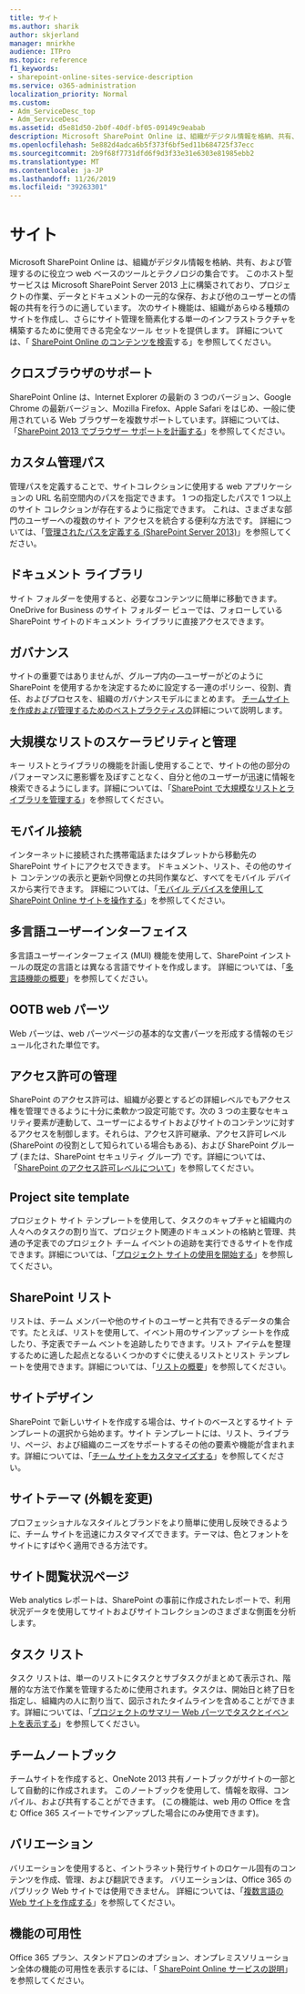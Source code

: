 ```yaml
---
title: サイト
ms.author: sharik
author: skjerland
manager: mnirkhe
audience: ITPro
ms.topic: reference
f1_keywords:
- sharepoint-online-sites-service-description
ms.service: o365-administration
localization_priority: Normal
ms.custom:
- Adm_ServiceDesc_top
- Adm_ServiceDesc
ms.assetid: d5e81d50-2b0f-40df-bf05-09149c9eabab
description: Microsoft SharePoint Online は、組織がデジタル情報を格納、共有、および管理するのに役立つ web ベースのツールとテクノロジの集合です。 このホスト型サービスは Microsoft SharePoint Server 2013 上に構築されており、プロジェクトの作業、データとドキュメントの一元的な保存、および他のユーザーとの情報の共有を行うのに適しています。
ms.openlocfilehash: 5e882d4adca6b5f373f6bf5ed11b684725f37ecc
ms.sourcegitcommit: 2b9f68f7731dfd6f9d3f33e31e6303e81985ebb2
ms.translationtype: MT
ms.contentlocale: ja-JP
ms.lasthandoff: 11/26/2019
ms.locfileid: "39263301"
---
```

# <a name="sites"></a>サイト

Microsoft SharePoint Online は、組織がデジタル情報を格納、共有、および管理するのに役立つ web ベースのツールとテクノロジの集合です。 このホスト型サービスは Microsoft SharePoint Server 2013 上に構築されており、プロジェクトの作業、データとドキュメントの一元的な保存、および他のユーザーとの情報の共有を行うのに適しています。 次のサイト機能は、組織があらゆる種類のサイトを作成し、さらにサイト管理を簡素化する単一のインフラストラクチャを構築するために使用できる完全なツール セットを提供します。 詳細については、「 [SharePoint Online のコンテンツを検索](https://support.office.com/Article/Find-content-about-SharePoint-Online-0ff4f5c6-b8b3-4d6a-be9a-99e6dcb9a3b7)する」を参照してください。
  
## <a name="cross-browser-support"></a>クロスブラウザのサポート

SharePoint Online は、Internet Explorer の最新の 3 つのバージョン、Google Chrome の最新バージョン、Mozilla Firefox、Apple Safari をはじめ、一般に使用されている Web ブラウザーを複数サポートしています。詳細については、「[SharePoint 2013 でブラウザー サポートを計画する](https://go.microsoft.com/fwlink/?LinkId=271048)」を参照してください。
  
## <a name="custom-managed-paths"></a>カスタム管理パス

管理パスを定義することで、サイトコレクションに使用する web アプリケーションの URL 名前空間内のパスを指定できます。 1 つの指定したパスで 1 つ以上のサイト コレクションが存在するように指定できます。 これは、さまざまな部門のユーザーへの複数のサイト アクセスを統合する便利な方法です。 詳細については、「[管理されたパスを定義する (SharePoint Server 2013)](https://go.microsoft.com/fwlink/?LinkId=271049)」を参照してください。
  
## <a name="document-libraries"></a>ドキュメント ライブラリ

サイト フォルダーを使用すると、必要なコンテンツに簡単に移動できます。OneDrive for Business のサイト フォルダー ビューでは、フォローしている SharePoint サイトのドキュメント ライブラリに直接アクセスできます。 
  
## <a name="governance"></a>ガバナンス

サイトの重要ではありませんが、グループ内の&mdash;ユーザーがどのように SharePoint を使用するかを決定するために設定する一連のポリシー、役割、責任、およびプロセスを、組織のガバナンスモデルにまとめます。 [チームサイトを作成および管理するためのベストプラクティスの](https://go.microsoft.com/fwlink/?LinkId=271050)詳細について説明します。
  
## <a name="large-list-scalability-and-management"></a>大規模なリストのスケーラビリティと管理

キー リストとライブラリの機能を計画し使用することで、サイトの他の部分のパフォーマンスに悪影響を及ぼすことなく、自分と他のユーザーが迅速に情報を検索できるようにします。詳細については、「[SharePoint で大規模なリストとライブラリを管理する](https://go.microsoft.com/fwlink/?LinkId=271051)」を参照してください。
  
## <a name="mobile-connectivity"></a>モバイル接続

インターネットに接続された携帯電話またはタブレットから移動先の SharePoint サイトにアクセスできます。 ドキュメント、リスト、その他のサイト コンテンツの表示と更新や同僚との共同作業など、すべてをモバイル デバイスから実行できます。 詳細については、「[モバイル デバイスを使用して SharePoint Online サイトを操作する](https://go.microsoft.com/fwlink/?LinkId=271052)」を参照してください。
  
## <a name="multilingual-user-interface"></a>多言語ユーザーインターフェイス

多言語ユーザーインターフェイス (MUI) 機能を使用して、SharePoint インストールの既定の言語とは異なる言語でサイトを作成します。 詳細については、「[多言語機能の概要](https://go.microsoft.com/fwlink/?LinkId=271053)」を参照してください。
  
## <a name="ootb-web-parts"></a>OOTB web パーツ

Web パーツは、web パーツページの基本的な文書パーツを形成する情報のモジュール化された単位です。
  
## <a name="permissions-management"></a>アクセス許可の管理

SharePoint のアクセス許可は、組織が必要とするどの詳細レベルでもアクセス権を管理できるように十分に柔軟かつ設定可能です。次の 3 つの主要なセキュリティ要素が連動して、ユーザーによるサイトおよびサイトのコンテンツに対するアクセスを制御します。それらは、アクセス許可継承、アクセス許可レベル (SharePoint の役割として知られている場合もある)、および SharePoint グループ (または、SharePoint セキュリティ グループ) です。詳細については、「[SharePoint のアクセス許可レベルについて](https://go.microsoft.com/fwlink/?LinkId=271054)」を参照してください。
  
## <a name="project-site-template"></a>Project site template

プロジェクト サイト テンプレートを使用して、タスクのキャプチャと組織内の人々へのタスクの割り当て、プロジェクト関連のドキュメントの格納と管理、共通の予定表でのプロジェクト チーム イベントの追跡を実行できるサイトを作成できます。詳細については、「[プロジェクト サイトの使用を開始する](https://go.microsoft.com/fwlink/?LinkId=271228)」を参照してください。
  
## <a name="sharepoint-lists"></a>SharePoint リスト

リストは、チーム メンバーや他のサイトのユーザーと共有できるデータの集合です。たとえば、リストを使用して、イベント用のサインアップ シートを作成したり、予定表でチーム ベントを追跡したりできます。リスト アイテムを整理するために適した起点となるいくつかのすぐに使えるリストとリスト テンプレートを使用できます。詳細については、「[リストの概要](https://go.microsoft.com/fwlink/?LinkId=271056)」を参照してください。
  
## <a name="site-designs"></a>サイトデザイン

SharePoint で新しいサイトを作成する場合は、サイトのベースとするサイト テンプレートの選択から始めます。サイト テンプレートには、リスト、ライブラリ、ページ、および組織のニーズをサポートするその他の要素や機能が含まれます。詳細については、「[チーム サイトをカスタマイズする](https://go.microsoft.com/fwlink/?LinkId=271058)」を参照してください。
  
## <a name="site-themes-change-the-look"></a>サイトテーマ (外観を変更)

プロフェッショナルなスタイルとブランドをより簡単に使用し反映できるように、チーム サイトを迅速にカスタマイズできます。テーマは、色とフォントをサイトにすばやく適用できる方法です。
  
## <a name="site-usage-page"></a>サイト閲覧状況ページ

Web analytics レポートは、SharePoint の事前に作成されたレポートで、利用状況データを使用してサイトおよびサイトコレクションのさまざまな側面を分析します。 
  
## <a name="task-list"></a>タスク リスト

タスク リストは、単一のリストにタスクとサブタスクがまとめて表示され、階層的な方法で作業を管理するために使用されます。タスクは、開始日と終了日を指定し、組織内の人に割り当て、図示されたタイムラインを含めることができます。詳細については、「[プロジェクトのサマリー Web パーツでタスクとイベントを表示する](https://go.microsoft.com/fwlink/?LinkId=271230)」を参照してください。
  
## <a name="team-notebook"></a>チームノートブック

チームサイトを作成すると、OneNote 2013 共有ノートブックがサイトの一部として自動的に作成されます。 このノートブックを使用して、情報を取得、コンパイル、および共有することができます。 (この機能は、web 用の Office を含む Office 365 スイートでサインアップした場合にのみ使用できます)。
  
## <a name="variations"></a>バリエーション

バリエーションを使用すると、イントラネット発行サイトのロケール固有のコンテンツを作成、管理、および翻訳できます。 バリエーションは、Office 365 のパブリック Web サイトでは使用できません。 詳細については、「[複数言語の Web サイトを作成する](https://go.microsoft.com/fwlink/?LinkId=272921)」を参照してください。
  
## <a name="feature-availability"></a>機能の可用性

Office 365 プラン、スタンドアロンのオプション、オンプレミスソリューション全体の機能の可用性を表示するには、「 [SharePoint Online サービスの説明](sharepoint-online-service-description.md)」を参照してください。
  

